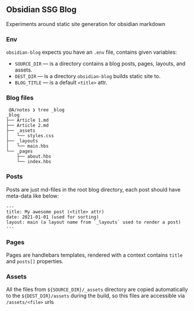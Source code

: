 ## Obsidian SSG Blog

Experiments around static site generation for obsidian markdown

### Env

`obsidian-blog` expects you have an `.env` file, contains given variables:

  - `SOURCE_DIR` — is a directory contains a blog posts, pages, layouts, and assets.
  - `DEST_DIR` — is a directory `obsidian-blog` builds static site to.
  - `BLOG_TITLE` — is a default `<title>` attr.

### Blog files

```
 @A/notes ❯ tree _blog
_blog
├── Article 1.md
├── Article 2.md
├── _assets
│   └── styles.css
├── _layouts
│   └── main.hbs
└── _pages
    ├── about.hbs
    └── index.hbs
```

### Posts

Posts are just md-files in the root blog directory, each post should have meta-data like below:

```
---
title: My awesome post (<title> attr)
date: 2021-01-01 (used for sorting)
layout: main (a layout name from `_layouts` used to render a post)
---
```

### Pages

Pages are handlebars templates, rendered with a context contains `title` and `posts[]` properties.

### Assets

All the files from `${SOURCE_DIR}/_assets` directory are copied automatically to the `${DEST_DIR}/assets` during the build,
so this files are accessible via `/assets/<file>` urls

